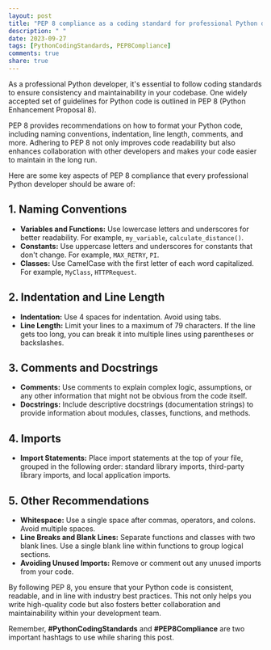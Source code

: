 ```yaml
---
layout: post
title: "PEP 8 compliance as a coding standard for professional Python developers"
description: " "
date: 2023-09-27
tags: [PythonCodingStandards, PEP8Compliance]
comments: true
share: true
---
```


As a professional Python developer, it's essential to follow coding standards to ensure consistency and maintainability in your codebase. One widely accepted set of guidelines for Python code is outlined in PEP 8 (Python Enhancement Proposal 8).

PEP 8 provides recommendations on how to format your Python code, including naming conventions, indentation, line length, comments, and more. Adhering to PEP 8 not only improves code readability but also enhances collaboration with other developers and makes your code easier to maintain in the long run.

Here are some key aspects of PEP 8 compliance that every professional Python developer should be aware of:

## 1. Naming Conventions

* **Variables and Functions:** Use lowercase letters and underscores for better readability. For example, `my_variable`, `calculate_distance()`.
* **Constants:** Use uppercase letters and underscores for constants that don't change. For example, `MAX_RETRY`, `PI`.
* **Classes:** Use CamelCase with the first letter of each word capitalized. For example, `MyClass`, `HTTPRequest`.

## 2. Indentation and Line Length

* **Indentation:** Use 4 spaces for indentation. Avoid using tabs.
* **Line Length:** Limit your lines to a maximum of 79 characters. If the line gets too long, you can break it into multiple lines using parentheses or backslashes.

## 3. Comments and Docstrings

* **Comments:** Use comments to explain complex logic, assumptions, or any other information that might not be obvious from the code itself.
* **Docstrings:** Include descriptive docstrings (documentation strings) to provide information about modules, classes, functions, and methods.

## 4. Imports

* **Import Statements:** Place import statements at the top of your file, grouped in the following order: standard library imports, third-party library imports, and local application imports.

## 5. Other Recommendations

* **Whitespace:** Use a single space after commas, operators, and colons. Avoid multiple spaces.
* **Line Breaks and Blank Lines:** Separate functions and classes with two blank lines. Use a single blank line within functions to group logical sections.
* **Avoiding Unused Imports:** Remove or comment out any unused imports from your code.

By following PEP 8, you ensure that your Python code is consistent, readable, and in line with industry best practices. This not only helps you write high-quality code but also fosters better collaboration and maintainability within your development team.

Remember, **#PythonCodingStandards** and **#PEP8Compliance** are two important hashtags to use while sharing this post.